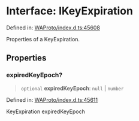 # Interface: IKeyExpiration

Defined in: [WAProto/index.d.ts:45608](https://github.com/Fokusdotid/bail/blob/82f46c566476ac566bfd781dede14412fcdfb787/WAProto/index.d.ts#L45608)

Properties of a KeyExpiration.

## Properties

### expiredKeyEpoch?

> `optional` **expiredKeyEpoch**: `null` \| `number`

Defined in: [WAProto/index.d.ts:45611](https://github.com/Fokusdotid/bail/blob/82f46c566476ac566bfd781dede14412fcdfb787/WAProto/index.d.ts#L45611)

KeyExpiration expiredKeyEpoch
